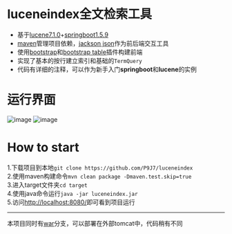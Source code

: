 # luceneindex全文检索工具

- 基于[lucene7.1.0](https://lucene.apache.org/ "lucene7.1.0")+[springboot1.5.9](https://projects.spring.io/spring-boot/ "springboot1.5.9")
- [maven](https://maven.apache.org/ "maven")管理项目依赖，[jackson json](https://github.com/FasterXML/jackson "jackson json")作为前后端交互工具
- 使用[bootstrap](http://www.bootcss.com/ "bootstrap")和[bootstrap table](http://bootstrap-table.wenzhixin.net.cn/zh-cn/ "bootstrap table")插件构建前端
- 实现了基本的按行建立索引和基础的`TermQuery`
- 代码有详细的注释，可以作为新手入门**springboot**和**lucene**的实例

# 运行界面
![image](https://github.com/p9j7/luceneindex/raw/master/images/luceneindex1.png)
![image](https://github.com/p9j7/luceneindex/raw/master/images/luceneindex2.png)

# How to start
1.下载项目到本地`git clone https://github.com/P9J7/luceneindex`  
2.使用maven构建命令`mvn clean package -Dmaven.test.skip=true`  
3.进入target文件夹`cd target`  
4.使用java命令运行`java -jar luceneindex.jar`  
5.访问[http://localhost:8080/](http://localhost:8080/ "http://localhost:8080/")即可看到项目运行


------------

本项目同时有[war](https://github.com/P9J7/luceneindex/tree/war "war")分支，可以部署在外部tomcat中，代码稍有不同
